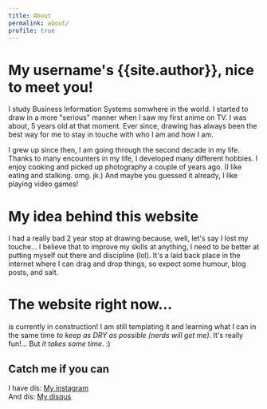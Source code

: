 ```yaml
---
title: About
permalink: about/
profile: true
---
```


# My username's {{site.author}}, nice to meet you!

I study Business Information Systems somwhere in the world.
I started to draw in a more "serious" manner when I saw my first anime on TV. I was about, 5 years old at that moment. Ever since, drawing has always been the best way for me to stay in touche with who I am and how I am.

I grew up since then, I am going through the second decade in my life.
Thanks to many encounters in my life, I developed many different hobbies.
I enjoy cooking and picked up photography a couple of years ago. (I like eating and stalking. omg. jk.) And maybe you guessed it already, I like playing video games!

# My idea behind this website
I had a really bad 2 year stop at drawing because, well, let's say I lost my touche... I believe that to improve my skills at anything, I need to be better at putting myself out there and discipline (lol). It's a laid back place in the internet where I can drag and drop things, so expect some humour, blog posts, and salt.

# The website right now...
is currently in construction! I am still templating it and learning what I can in the same time *to keep as DRY as possible (nerds will get me)*. It's really fun!... But *it takes some time*. :)

## Catch me if you can
I have dis: <a href="https://www.instagram.com/airizse/ "> My instagram </a>
<br/>
And dis: <a href="https://disqus.com/by/airizse/"> My disqus </a>
<br/>
